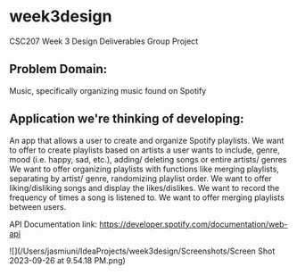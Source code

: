 # week3design
CSC207 Week 3 Design Deliverables Group Project

## Problem Domain: 
Music, specifically organizing music found on Spotify

## Application we're thinking of developing:
An app that allows a user to create and organize Spotify playlists.
We want to offer to create playlists based on artists a user wants to include, genre, mood (i.e. happy, sad, etc.), 
adding/ deleting songs or entire artists/ genres
We want to offer organizing playlists with functions like merging playlists, separating by artist/ genre, 
randomizing playlist order.
We want to offer liking/disliking songs and display the likes/dislikes.
We want to record the frequency of times a song is listened to.
We want to offer merging playlists between users.

API Documentation link: https://developer.spotify.com/documentation/web-api

![](/Users/jasmiuni/IdeaProjects/week3design/Screenshots/Screen Shot 2023-09-26 at 9.54.18 PM.png)
